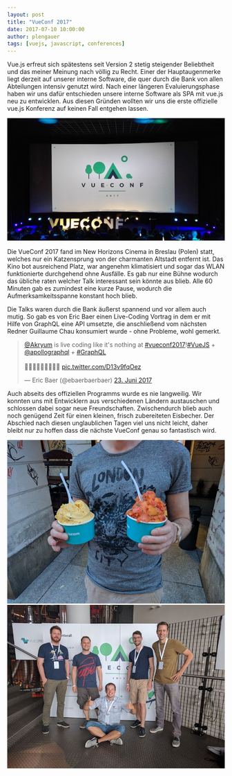 ```yaml
---
layout: post
title: "VueConf 2017"
date: 2017-07-10 10:00:00
author: plengauer
tags: [vuejs, javascript, conferences]
---
```


Vue.js erfreut sich spätestens seit Version 2 stetig steigender Beliebtheit und das meiner Meinung nach völlig zu Recht. Einer der Hauptaugenmerke liegt derzeit auf unserer interne Software, die quer durch die Bank von allen Abteilungen intensiv genutzt wird. Nach einer längeren Evaluierungsphase haben wir uns dafür entschieden unsere interne Software als SPA mit vue.js neu zu entwicklen. Aus diesen Gründen wollten wir uns die erste offizielle vue.js Konferenz auf keinen Fall entgehen lassen.

![](/assets/images/vueconf-2017/vueconf.jpg)

Die VueConf 2017 fand im New Horizons Cinema in Breslau (Polen) statt, welches nur ein Katzensprung von der charmanten Altstadt entfernt ist. Das Kino bot ausreichend Platz, war angenehm klimatisiert und sogar das WLAN funktionierte durchgehend ohne Ausfälle. Es gab nur eine Bühne wodurch das übliche raten welcher Talk interessant sein könnte aus blieb. Alle 60 Minuten gab es zumindest eine kurze Pause, wodurch die Aufmerksamkeitsspanne konstant hoch blieb.

Die Talks waren durch die Bank äußerst spannend und vor allem auch mutig. So gab es von Eric Baer einen Live-Coding Vortrag in dem er mit Hilfe von GraphQL eine API umsetzte, die anschließend vom nächsten Redner Guillaume Chau konsumiert wurde - ohne Probleme, wohl gemerkt.
 
<p><blockquote class="twitter-tweet" data-lang="de"><p lang="en" dir="ltr"><a href="https://twitter.com/Akryum">@Akryum</a> is live coding like it&#39;s nothing at <a href="https://twitter.com/hashtag/vueconf2017?src=hash">#vueconf2017</a>!<a href="https://twitter.com/hashtag/VueJS?src=hash">#VueJS</a> + <a href="https://twitter.com/apollographql">@apollographql</a> + <a href="https://twitter.com/hashtag/GraphQL?src=hash">#GraphQL</a> <br><br>👏👏👏👏👏👏👏👏👏 <a href="https://t.co/D13v9fqOez">pic.twitter.com/D13v9fqOez</a></p>&mdash; Eric Baer (@ebaerbaerbaer) <a href="https://twitter.com/ebaerbaerbaer/status/878187496164732928">23. Juni 2017</a></blockquote></p>
<script async src="//platform.twitter.com/widgets.js" charset="utf-8"></script>
 
Auch abseits des offiziellen Programms wurde es nie langweilig. Wir konnten uns mit Entwicklern aus verschiedenen Ländern austauschen und schlossen dabei sogar neue Freundschaften. Zwischendurch blieb auch noch genügend Zeit für einen kleinen, frisch zubereiteten Eisbecher. Der Abschied nach diesen unglaublichen Tagen viel uns nicht leicht, daher bleibt nur zu hoffen dass die nächste VueConf genau so fantastisch wird.

![](/assets/images/vueconf-2017/icecream.jpg)
![](/assets/images/vueconf-2017/newfriends.jpg)